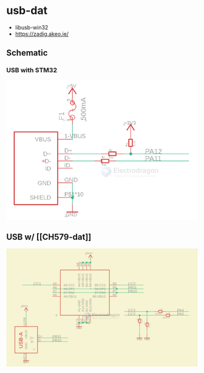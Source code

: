 
# usb-dat 

- libusb-win32
- https://zadig.akeo.ie/



## Schematic

### USB with STM32 

![](2024-01-13-17-48-33.png)



## USB w/ [[CH579-dat]]

![](2024-05-06-17-38-37.png)